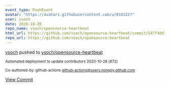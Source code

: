 ```yaml
---
event_type: PushEvent
avatar: "https://avatars.githubusercontent.com/u/814322?"
user: vsoch
date: 2020-10-28
repo_name: vsoch/opensource-heartbeat
html_url: https://github.com/vsoch/opensource-heartbeat/commit/547f4dd1bbd5f40267a24098c45ba874551f350d
repo_url: https://github.com/vsoch/opensource-heartbeat
---
```


<a href='https://github.com/vsoch' target='_blank'>vsoch</a> pushed to <a href='https://github.com/vsoch/opensource-heartbeat' target='_blank'>vsoch/opensource-heartbeat</a>

<small>Automated deployment to update contributors 2020-10-28 (#72)

Co-authored-by: github-actions <github-actions@users.noreply.github.com></small>

<a href='https://github.com/vsoch/opensource-heartbeat/commit/547f4dd1bbd5f40267a24098c45ba874551f350d' target='_blank'>View Commit</a>
